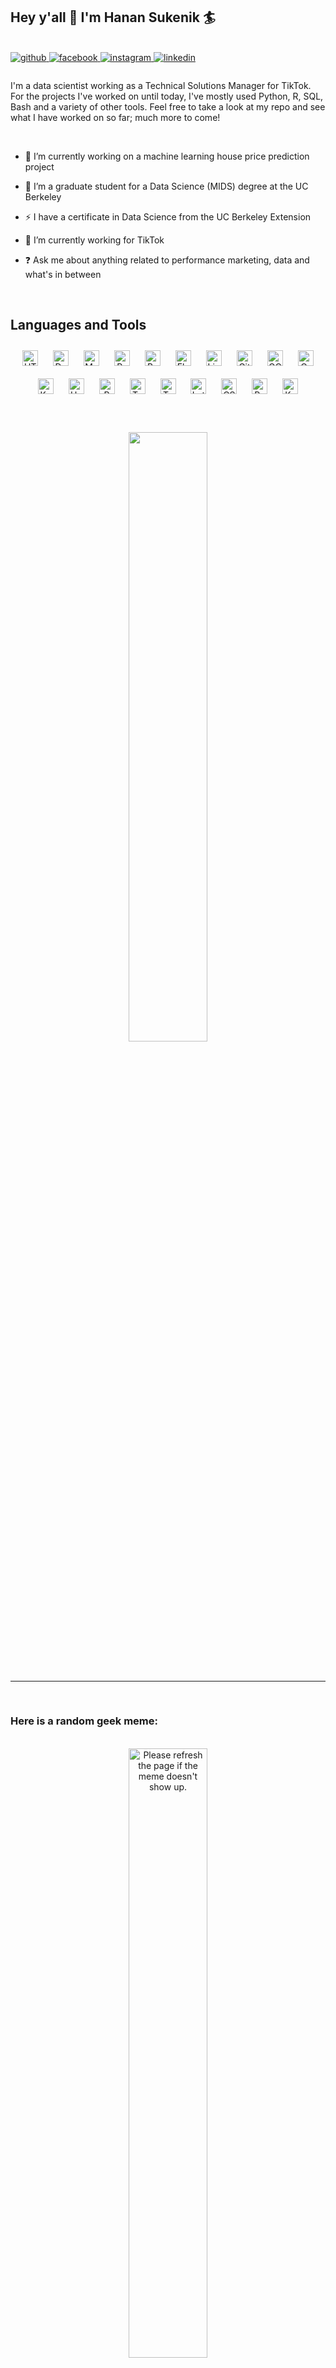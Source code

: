 ## Hey y'all 👋 I'm Hanan Sukenik 🏄  

<br/>  

<a href="https://github.com/hanansuk" target="_blank">
<img src=https://img.shields.io/badge/github-%2324292e.svg?&style=for-the-badge&logo=github&logoColor=white alt=github style="margin-bottom: 5px;" />
</a>
<a href="https://www.facebook.com/hanansuk" target="_blank">
<img src=https://img.shields.io/badge/facebook-%232E87FB.svg?&style=for-the-badge&logo=facebook&logoColor=white alt=facebook style="margin-bottom: 5px;" />
</a>
<a href="https://instagram.com/hanansuk" target="_blank">
<img src=https://img.shields.io/badge/instagram-%23000000.svg?&style=for-the-badge&logo=instagram&logoColor=white alt=instagram style="margin-bottom: 5px;" />
</a>
<a href="https://linkedin.com/in/hanan-sukenik" target="_blank">
<img src=https://img.shields.io/badge/linkedin-%231E77B5.svg?&style=for-the-badge&logo=linkedin&logoColor=white alt=linkedin style="margin-bottom: 5px;" />
</a>  
  


### 
  
I'm a data scientist working as a Technical Solutions Manager for TikTok. For the projects I've worked on until today, I've mostly used Python, R, SQL, Bash and a variety of other tools.
Feel free to take a look at my repo and see what I have worked on so far; much more to come!  
  

<br/>  

- 🔭 I’m currently working on a machine learning house price prediction project  
  

- 🌱 I’m a graduate student for a Data Science (MIDS) degree at the UC Berkeley  
  

- ⚡ I have a certificate in Data Science from the UC Berkeley Extension  
  

- 🎵 I’m currently working for TikTok  
  

- ❓ Ask me about anything related to performance marketing, data and what's in between  
  

<br/>  


## Languages and Tools  
<div align="center">  
<img style="margin: 10px" src="https://profilinator.rishav.dev/skills-assets/html5-original-wordmark.svg" alt="HTML5" height="25" />  
<img style="margin: 10px" src="https://profilinator.rishav.dev/skills-assets/docker-original-wordmark.svg" alt="Docker" height="25" />  
<img style="margin: 10px" src="https://profilinator.rishav.dev/skills-assets/mysql-original-wordmark.svg" alt="MySQL" height="25" />  
<img style="margin: 10px" src="https://profilinator.rishav.dev/skills-assets/python-original.svg" alt="Python" height="25" />  
<img style="margin: 10px" src="https://profilinator.rishav.dev/skills-assets/gnu_bash-icon.svg" alt="Bash" height="25" />  
<img style="margin: 10px" src="https://profilinator.rishav.dev/skills-assets/flask.png" alt="Flask" height="25" />  
<img style="margin: 10px" src="https://profilinator.rishav.dev/skills-assets/linux-original.svg" alt="Linux" height="25" />  
<img style="margin: 10px" src="https://profilinator.rishav.dev/skills-assets/git-scm-icon.svg" alt="Git" height="25" />  
<img style="margin: 10px" src="https://profilinator.rishav.dev/skills-assets/google_cloud-icon.svg" alt="GCP" height="25" />  
<img style="margin: 10px" src="https://profilinator.rishav.dev/skills-assets/oracle-original.svg" alt="Oracle" height="25" />  
<img style="margin: 10px" src="https://profilinator.rishav.dev/skills-assets/apache_kafka-icon.svg" alt="Kafka" height="25" />  
<img style="margin: 10px" src="https://profilinator.rishav.dev/skills-assets/apache_hadoop-icon.svg" alt="Hadoop" height="25" />  
<img style="margin: 10px" src="https://profilinator.rishav.dev/skills-assets/r.svg" alt="R" height="25" />  
<img style="margin: 10px" src="https://profilinator.rishav.dev/skills-assets/tensorflow-icon.svg" alt="TensorFlow" height="25" />  
<img style="margin: 10px" src="https://profilinator.rishav.dev/skills-assets/tableau.svg" alt="Tableau" height="25" />  
<img style="margin: 10px" src="https://profilinator.rishav.dev/skills-assets/latex.png" alt="Latex" height="25" />  
<img style="margin: 10px" src="https://profilinator.rishav.dev/skills-assets/css3-original-wordmark.svg" alt="CSS3" height="25" />  
<img style="margin: 10px" src="https://profilinator.rishav.dev/skills-assets/powershell.png" alt="PowerShell" height="25" />  
<img style="margin: 10px" src="https://profilinator.rishav.dev/skills-assets/keras.png" alt="Keras" height="25" />  
</div>  

<br/>  


<div align="center">  
</td><td valign="top" width="50%">
<br/>  
<br/>
<img src="https://github-readme-stats.vercel.app/api/top-langs/?username=hanansuk&hide_border=true&layout=compact" align="center" style="width: 50%" />

</div>  
<br/>  
<br/>  

----

<br />

### Here is a random geek meme:

<div align="center">  

<br />

<img src='https://random-memer.herokuapp.com/' title="Meme" alt="Please refresh the page if the meme doesn't show up." align="center" style="width: 50%" />
</div>  
